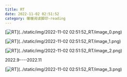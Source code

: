 ```yaml
---
title: RT
date: 2022-11-02 02:51:52
category: 暖暖阅读脚印-reading
---
```



[![RT](//simg.sinajs.cn/blog7style/images/common/sg_trans.gif "RT")](../static/img/2022-11-02 02:51:52_RT/image_0.png)  

  

[![RT](//simg.sinajs.cn/blog7style/images/common/sg_trans.gif "RT")](../static/img/2022-11-02 02:51:52_RT/image_1.png)  

  

[![RT](//simg.sinajs.cn/blog7style/images/common/sg_trans.gif "RT")](../static/img/2022-11-02 02:51:52_RT/image_2.png)
  

  

  

2022.9----2022.11
  

  

[![RT](//simg.sinajs.cn/blog7style/images/common/sg_trans.gif "RT")](../static/img/2022-11-02 02:51:52_RT/image_3.png)  

  

  

